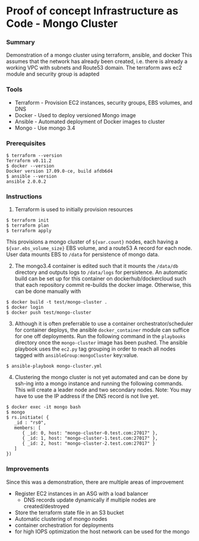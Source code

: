 # Proof of concept Infrastructure as Code - Mongo Cluster

### Summary
Demonstration of a mongo cluster using terraform, ansible, and docker
This assumes that the network has already been created, i.e. there is already
a working VPC with subnets and Route53 domain.
The terraform aws ec2 module and security group is adapted

### Tools
* Terraform - Provision EC2 instances, security groups, EBS volumes, and DNS
* Docker - Used to deploy versioned Mongo image
* Ansible - Automated deployment of Docker images to cluster
* Mongo - Use mongo 3.4

### Prerequisites
```
$ terraform --version
Terraform v0.11.2
$ docker --version
Docker version 17.09.0-ce, build afdb6d4
$ ansible --version
ansible 2.0.0.2
```

### Instructions
1. Terraform is used to initially provision resources
```
$ terraform init
$ terraform plan
$ terraform apply 
```
This provisions a mongo cluster of `${var.count}` nodes, each having a
`${var.ebs_volume_size}` EBS volume, and a route53 A record for each node.
User data mounts EBS to `/data` for persistence of mongo data.

2. The mongo3.4 container is edited such that it mounts the `/data/db`
directory and outputs logs to `/data/logs` for persistence. An automatic
build can be set up for this container on dockerhub/dockercloud such that
each repository commit re-builds the docker image. Otherwise, this can
be done manually with
```
$ docker build -t test/mongo-cluster .
$ docker login
$ docker push test/mongo-cluster
```

3. Although it is often preferrable to use a container orchestrator/scheduler
for container deploys, the ansible `docker_container` module can suffice
for one off deployments. Run the following command in the `playbooks`
directory once the `mongo-cluster` image has been pushed. The ansible playbook
uses the `ec2.py` tag grouping in order to reach all nodes tagged with
`ansibleGroup:mongoCluster` key:value.

```
$ ansible-playbook mongo-cluster.yml
```

4. Clustering the mongo cluster is not yet automated and can be done by
ssh-ing into a mongo instance  and running the following commands.
This will create a leader node and two secondary nodes.
Note: You may have to use the IP address if the DNS record is not live yet.
```
$ docker exec -it mongo bash
$ mongo
$ rs.initiate( {
   _id : "rs0",
   members: [               
      { _id: 0, host: "mongo-cluster-0.test.com:27017" }, 
      { _id: 1, host: "mongo-cluster-1.test.com:27017" },
      { _id: 2, host: "mongo-cluster-2.test.com:27017" }
   ]
})
```

### Improvements
Since this was a demonstration, there are multiple areas of improvement
* Register EC2 instances in an ASG with a load balancer
    * DNS records update dynamically if multiple nodes are created/destroyed
* Store the terraform state file in an S3 bucket
* Automatic clustering of mongo nodes
* container orchestration for deployments
* for high IOPS optimization the host network can be used for the mongo
